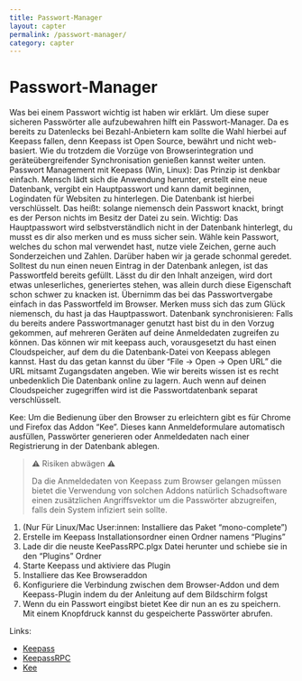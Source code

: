 ```yaml
---
title: Passwort-Manager
layout: capter
permalink: /passwort-manager/
category: capter
---
```

# Passwort-Manager
Was bei einem Passwort wichtig ist haben wir erklärt. 
Um diese super sicheren Passwörter alle aufzubewahren hilft ein Passwort-Manager. Da es bereits zu Datenlecks bei Bezahl-Anbietern kam sollte die Wahl hierbei auf Keepass fallen, denn Keepass ist Open Source, bewährt und nicht web-basiert. Wie du trotzdem die Vorzüge von Browserintegration und geräteübergreifender Synchronisation genießen kannst weiter unten.
Passwort Management mit Keepass (Win, Linux):
Das Prinzip ist denkbar einfach. Mensch lädt sich die Anwendung herunter, erstellt eine neue Datenbank, vergibt ein Hauptpasswort und kann damit beginnen, Logindaten für Websiten zu hinterlegen. Die Datenbank ist hierbei verschlüsselt. Das heißt: solange niemensch dein Passwort knackt, bringt es der Person nichts im Besitz der Datei zu sein.
Wichtig: Das Hauptpasswort wird selbstverständlich nicht in der Datenbank hinterlegt, du musst es dir also merken und es muss sicher sein. Wähle kein Passwort, welches du schon mal verwendet hast, nutze viele Zeichen, gerne auch Sonderzeichen und Zahlen. Darüber haben wir ja gerade schonmal geredet. Solltest du nun einen neuen Eintrag in der Datenbank anlegen, ist das Passwortfeld bereits gefüllt. Lässt du dir den Inhalt anzeigen, wird dort etwas unleserliches, generiertes stehen, was allein durch diese Eigenschaft schon schwer zu knacken ist. Übernimm das bei das Passwortvergabe einfach in das Passwortfeld im Browser.
Merken muss sich das zum Glück niemensch, du hast ja das Hauptpasswort.
Datenbank synchronisieren:
Falls du bereits andere Passwortmanager genutzt hast bist du in den Vorzug gekommen, auf mehreren Geräten auf deine Anmeldedaten zugreifen zu können. Das können wir mit keepass auch, vorausgesetzt du hast einen Cloudspeicher, auf dem du die Datenbank-Datei von Keepass ablegen kannst.
Hast du das getan kannst du über “File -> Open -> Open URL” die URL mitsamt Zugangsdaten angeben.
Wie wir bereits wissen ist es recht unbedenklich Die Datenbank online zu lagern. Auch wenn auf deinen Cloudspeicher zugegriffen wird ist die Passwortdatenbank separat verschlüsselt.

Kee:
Um die Bedienung über den Browser zu erleichtern gibt es für Chrome und Firefox das Addon “Kee”. Dieses kann Anmeldeformulare automatisch ausfüllen, Passwörter generieren oder Anmeldedaten nach einer Registrierung in der Datenbank ablegen.

> ⚠ Risiken abwägen ⚠<br>
>
> Da die Anmeldedaten von Keepass zum Browser gelangen müssen bietet die Verwendung von solchen Addons natürlich Schadsoftware einen zusätzlichen Angriffsvektor um die Passwörter abzugreifen, falls dein System infiziert sein sollte.

1. (Nur Für Linux/Mac User:innen: Installiere das Paket “mono-complete”)
2. Erstelle im Keepass Installationsordner einen Ordner namens “Plugins”
3. Lade dir die neuste KeePassRPC.plgx Datei herunter und schiebe sie in den “Plugins” Ordner
4. Starte Keepass und aktiviere das Plugin
5. Installiere das Kee Browseraddon
6. Konfiguriere die Verbindung zwischen dem Browser-Addon und dem Keepass-Plugin indem du der Anleitung auf dem Bildschirm folgst
7. Wenn du ein Passwort eingibst bietet Kee dir nun an es zu speichern. Mit einem Knopfdruck kannst du gespeicherte Passwörter abrufen.

Links:

- [Keepass](https://keepass.info/)
- [KeepassRPC](https://keepass.info/plugins.html#keepassrpc)
- [Kee](https://www.kee.pm)
